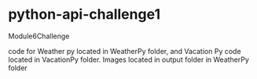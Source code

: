 # python-api-challenge1
Module6Challenge

code for Weather py located in WeatherPy folder, and Vacation Py code located in VacationPy folder. Images located in output folder in WeatherPy folder